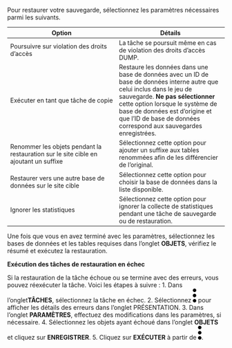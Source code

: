 Pour restaurer votre sauvegarde, sélectionnez les paramètres nécessaires parmi les suivants.

<table>
<colgroup>
<col style="width: 50%" />
<col style="width: 50%" />
</colgroup>
<thead>
<tr class="header">
<th>Option</th>
<th>Détails</th>
</tr>
</thead>
<tbody>
<tr class="odd">
<td>Poursuivre sur violation des droits d’accès</td>
<td>La tâche se poursuit même en cas de violation des droits d’accès DUMP.</td>
</tr>
<tr class="even">
<td>Exécuter en tant que tâche de copie</td>
<td>Restaure les données dans une base de données avec un ID de base de données interne autre que celui inclus dans le jeu de sauvegarde. <strong>Ne pas sélectionner</strong> cette option lorsque le système de base de données est d’origine et que l’ID de base de données correspond aux sauvegardes enregistrées.</td>
</tr>
<tr class="odd">
<td>Renommer les objets pendant la restauration sur le site cible en ajoutant un suffixe</td>
<td>Sélectionnez cette option pour ajouter un suffixe aux tables renommées afin de les différencier de l’original.</td>
</tr>
<tr class="even">
<td>Restaurer vers une autre base de données sur le site cible</td>
<td>Sélectionnez cette option pour choisir la base de données dans la liste disponible.</td>
</tr>
<tr class="odd">
<td>Ignorer les statistiques</td>
<td>Sélectionnez cette option pour ignorer la collecte de statistiques pendant une tâche de sauvegarde ou de restauration.</td>
</tr>
</tbody>
</table>

Une fois que vous en avez terminé avec les paramètres, sélectionnez les bases de données et les tables requises dans l’onglet **OBJETS**, vérifiez le résumé et exécutez la restauration.

**Exécution des tâches de restauration en échec**

Si la restauration de la tâche échoue ou se termine avec des erreurs, vous pouvez réexécuter la tâche. Voici les étapes à suivre : 1. Dans l’onglet**TÂCHES**, sélectionnez la tâche en échec. 2. Sélectionnez ![](../Images/more_vert_kebob-15px.svg) pour afficher les détails des erreurs dans l’onglet PRÉSENTATION. 3. Dans l’onglet **PARAMÈTRES**, effectuez des modifications dans les paramètres, si nécessaire. 4. Sélectionnez les objets ayant échoué dans l’onglet **OBJETS** et cliquez sur **ENREGISTRER**. 5. Cliquez sur **EXÉCUTER** à partir de ![](../Images/more_vert_kebob-15px.svg).
